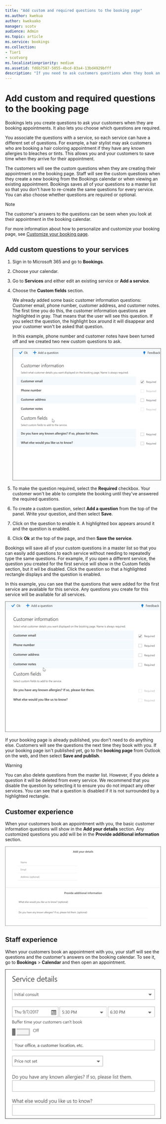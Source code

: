 ```yaml
---
title: "Add custom and required questions to the booking page"
ms.author: kwekua
author: kwekuako
manager: scotv
audience: Admin
ms.topic: article
ms.service: bookings
ms.collection: 
- Tier1
- scotvorg
ms.localizationpriority: medium
ms.assetid: fd6b7587-5055-4bcd-83a4-13bd4929bfff
description: "If you need to ask customers questions when they book an appointment with you online, you can add custom questions and required questions to the booking page."
---
```


# Add custom and required questions to the booking page

Bookings lets you create questions to ask your customers when they are booking appointments. It also lets you choose which questions are required.

You associate the questions with a service, so each service can have a different set of questions. For example, a hair stylist may ask customers who are booking a hair coloring appointment if they have any known allergies to bleaches or tints. This allows you and your customers to save time when they arrive for their appointment.

The customers will see the custom questions when they are creating their appointment on the booking page. Staff will see the custom questions when they create a new booking from the Bookings calendar or when viewing an existing appointment. Bookings saves all of your questions to a master list so that you don't have to re-create the same questions for every service. You can also choose whether questions are required or optional.

> [!NOTE]
> The customer's answers to the questions can be seen when you look at their appointment in the booking calendar.

For more information about how to personalize and customize your booking page, see [Customize your booking page](customize-booking-page.md).

## Add custom questions to your services

1. Sign in to Microsoft 365 and go to **Bookings**.

1. Choose your calendar.

1. Go to **Services** and either edit an existing service or **Add a service**.

1. Choose the **Custom fields** section.

   We already added some basic customer information questions: Customer email, phone number, customer address, and customer notes. The first time you do this, the customer information questions are highlighted in gray. That means that the user will see this question. If you select the question, the highlight box around it will disappear and your customer won't be asked that question.

   In this example, phone number and customer notes have been turned off and we created two new custom questions to ask.

   ![Image of custom questions screen.](../media/bookings-questions-custom-fields.png)

1. To make the question required, select the **Required** checkbox. Your customer won't be able to complete the booking until they've answered the required questions.

1. To create a custom question, select **Add a question** from the top of the panel. Write your question, and then select **Save**.

1. Click on the question to enable it. A highlighted box appears around it and the question is enabled.

1. Click **Ok** at the top of the page, and then **Save the service**.

Bookings will save all of your custom questions in a master list so that you can easily add questions to each service without needing to repeatedly type the same questions. For example, if you open a different service, the question you created for the first service will show in the Custom fields section, but it wil be disabled. Click the question so that a highlighted rectangle displays and the question is enabled.

In this example, you can see that the questions that were added for the first service are available for this service. Any questions you create for this service will be available for all services.

   ![Image of questions that appear for multiple services.](../media/bookings-questions-services.png)

If your booking page is already published, you don't need to do anything else. Customers will see the questions the next time they book with you. If your booking page isn't published yet, go to the **booking page** from Outlook on the web, and then select **Save and publish**.

> [!WARNING]
> You can also delete questions from the master list. However, if you delete a question it will be deleted from every service. We recommend that you disable the question by selecting it to ensure you do not impact any other services. You can see that a question is disabled if it is not surrounded by a highlighted rectangle.

## Customer experience

When your customers book an appointment with you, the basic customer information questions will show in the **Add your details** section. Any customized questions you add will be in the **Provide additional information** section.

![Image of what customers see when questions are enabled.](../media/bookings-questions-customer.png)

## Staff experience

When your customers book an appointment with you, your staff will see the questions and the customer's answers on the booking calendar. To see it, go to **Bookings** \> **Calendar** and then open an appointment.

![Image of what staff see when questions are enabled.](../media/bookings-questions-staff.png)
